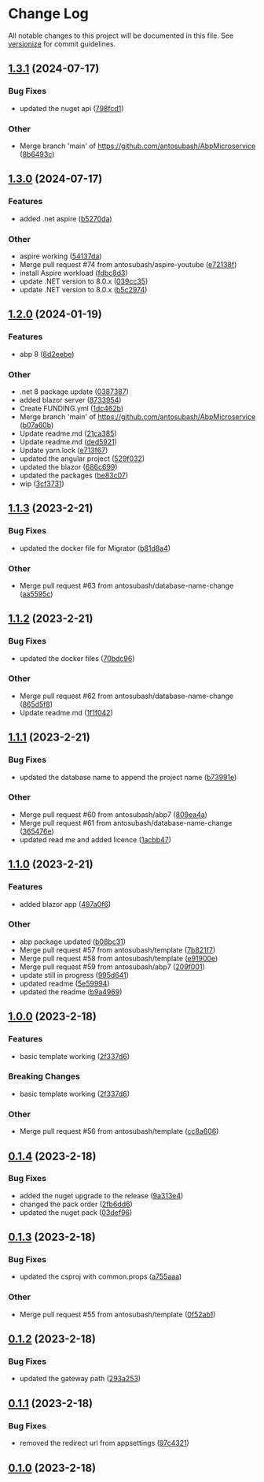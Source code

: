 # Change Log

All notable changes to this project will be documented in this file. See [versionize](https://github.com/versionize/versionize) for commit guidelines.

<a name="1.3.1"></a>
## [1.3.1](https://www.github.com/antosubash/AbpMicroservice/releases/tag/v1.3.1) (2024-07-17)

### Bug Fixes

* updated the nuget api ([798fcd1](https://www.github.com/antosubash/AbpMicroservice/commit/798fcd1c2d66919b062ceef4683c8d7f4a6b4229))

### Other

* Merge branch 'main' of https://github.com/antosubash/AbpMicroservice ([8b6493c](https://www.github.com/antosubash/AbpMicroservice/commit/8b6493cda03ae7b4d53f061e518adfcb53534d29))

<a name="1.3.0"></a>
## [1.3.0](https://www.github.com/antosubash/AbpMicroservice/releases/tag/v1.3.0) (2024-07-17)

### Features

* added .net aspire ([b5270da](https://www.github.com/antosubash/AbpMicroservice/commit/b5270da7da9a15a4f6e49c06b8e28c0fee9c41ec))

### Other

* aspire working ([54137da](https://www.github.com/antosubash/AbpMicroservice/commit/54137daa56fa32a6201b7740e5deb9ea924e2f16))
* Merge pull request #74 from antosubash/aspire-youtube ([e72138f](https://www.github.com/antosubash/AbpMicroservice/commit/e72138f758d19b281613155fce70008b2de94b6f))
* install Aspire workload ([fdbc8d3](https://www.github.com/antosubash/AbpMicroservice/commit/fdbc8d3c2027294086892481e8f7a09b232335f3))
* update .NET version to 8.0.x ([039cc35](https://www.github.com/antosubash/AbpMicroservice/commit/039cc35c03696f7b5e6b6d8a7a11193692adf5a9))
* update .NET version to 8.0.x ([b5c2974](https://www.github.com/antosubash/AbpMicroservice/commit/b5c29746dac04d57aa4fd65d6f36f3dba8caf97b))

<a name="1.2.0"></a>
## [1.2.0](https://www.github.com/antosubash/AbpMicroservice/releases/tag/v1.2.0) (2024-01-19)

### Features

* abp 8 ([6d2eebe](https://www.github.com/antosubash/AbpMicroservice/commit/6d2eebe3feab331aae172936d265483860981b4a))

### Other

* .net 8 package update ([0387387](https://www.github.com/antosubash/AbpMicroservice/commit/038738741f2bb4b421ec691e12340bfae811fa5e))
* added blazor server ([8733954](https://www.github.com/antosubash/AbpMicroservice/commit/87339541cdf4192a84680c8bf47a9b384c7049b0))
* Create FUNDING.yml ([1dc462b](https://www.github.com/antosubash/AbpMicroservice/commit/1dc462b1bb46fc8f26351e93d28fcd3646046879))
* Merge branch 'main' of https://github.com/antosubash/AbpMicroservice ([b07a60b](https://www.github.com/antosubash/AbpMicroservice/commit/b07a60ba743d459560a3ec53cf458d4101b3e87b))
* Update readme.md ([21ca385](https://www.github.com/antosubash/AbpMicroservice/commit/21ca385fb01d69118a50752027ed4310abd4a2f1))
* Update readme.md ([ded5921](https://www.github.com/antosubash/AbpMicroservice/commit/ded5921aee58eb34f8032db764e80e489e11d0dc))
* Update yarn.lock ([e713f67](https://www.github.com/antosubash/AbpMicroservice/commit/e713f67799c15b735b40c30cd454612b19275566))
* updated the angular project ([529f032](https://www.github.com/antosubash/AbpMicroservice/commit/529f0326b6bab775e576dad489c7ecd335bbb4da))
* updated the blazor ([686c699](https://www.github.com/antosubash/AbpMicroservice/commit/686c6999003bc2b7312741ef6b2e68236bb5c25d))
* updated the packages ([be83c07](https://www.github.com/antosubash/AbpMicroservice/commit/be83c07ea2b092a8d8fa8efa61cd50e93bed4434))
* wip ([3cf3731](https://www.github.com/antosubash/AbpMicroservice/commit/3cf37316883bcef03503dd718c240df00814b0ac))

<a name="1.1.3"></a>
## [1.1.3](https://www.github.com/antosubash/AbpMicroservice/releases/tag/v1.1.3) (2023-2-21)

### Bug Fixes

* updated the docker file for Migrator ([b81d8a4](https://www.github.com/antosubash/AbpMicroservice/commit/b81d8a4167e6bf5ec36c3da329c039737628d6db))

### Other

* Merge pull request #63 from antosubash/database-name-change ([aa5595c](https://www.github.com/antosubash/AbpMicroservice/commit/aa5595cfc78f1c7092d276f1746b4b1434f0d252))

<a name="1.1.2"></a>
## [1.1.2](https://www.github.com/antosubash/AbpMicroservice/releases/tag/v1.1.2) (2023-2-21)

### Bug Fixes

* updated the docker files ([70bdc96](https://www.github.com/antosubash/AbpMicroservice/commit/70bdc96b184f2189619ffd6bf5ddf8bf6f292b05))

### Other

* Merge pull request #62 from antosubash/database-name-change ([865d5f8](https://www.github.com/antosubash/AbpMicroservice/commit/865d5f8fa22f22602bf5ffa791ee72150fb41576))
* Update readme.md ([1f1f042](https://www.github.com/antosubash/AbpMicroservice/commit/1f1f0428a149f1c9986c2d448233db631e0be33d))

<a name="1.1.1"></a>
## [1.1.1](https://www.github.com/antosubash/AbpMicroservice/releases/tag/v1.1.1) (2023-2-21)

### Bug Fixes

* updated the database name to append the project name ([b73991e](https://www.github.com/antosubash/AbpMicroservice/commit/b73991e1b7f560e77b63ba2922615c3ff94209b5))

### Other

* Merge pull request #60 from antosubash/abp7 ([809ea4a](https://www.github.com/antosubash/AbpMicroservice/commit/809ea4afa23fa40f14d9ae63ba142f3f2424ba62))
* Merge pull request #61 from antosubash/database-name-change ([365476e](https://www.github.com/antosubash/AbpMicroservice/commit/365476e916de5714a67688d2d5f21e6aa3a57ca4))
* updated read me and added licence ([1acbb47](https://www.github.com/antosubash/AbpMicroservice/commit/1acbb478f5cb63bf083818efcd0b5117b0e37ce2))

<a name="1.1.0"></a>
## [1.1.0](https://www.github.com/antosubash/AbpMicroservice/releases/tag/v1.1.0) (2023-2-21)

### Features

* added blazor app ([497a0f6](https://www.github.com/antosubash/AbpMicroservice/commit/497a0f6deb5666b449a387dd7335ae45f6b94d03))

### Other

* abp package updated ([b08bc31](https://www.github.com/antosubash/AbpMicroservice/commit/b08bc3176bc6733ab131db47240d64ac6609a436))
* Merge pull request #57 from antosubash/template ([7b821f7](https://www.github.com/antosubash/AbpMicroservice/commit/7b821f7849e6218d05aaeb56b7efe9263ef5d717))
* Merge pull request #58 from antosubash/template ([e91900e](https://www.github.com/antosubash/AbpMicroservice/commit/e91900ef5fbf3654eb724ee1fc9c5b9e5f5595fe))
* Merge pull request #59 from antosubash/abp7 ([209f001](https://www.github.com/antosubash/AbpMicroservice/commit/209f00170bb1d5d19559f0def5b7478e2106541a))
* update still in progress ([995d641](https://www.github.com/antosubash/AbpMicroservice/commit/995d641b7ba52fc614fbb02f3a282efa4a7b41d5))
* updated readme ([5e59994](https://www.github.com/antosubash/AbpMicroservice/commit/5e5999444a8db929b5df75dc18991b57ac198e1d))
* updated the readme ([b9a4969](https://www.github.com/antosubash/AbpMicroservice/commit/b9a49699225de8c6356cf33cc73002913eef7cdd))

<a name="1.0.0"></a>
## [1.0.0](https://www.github.com/antosubash/AbpMicroservice/releases/tag/v1.0.0) (2023-2-18)

### Features

* basic template working ([2f337d6](https://www.github.com/antosubash/AbpMicroservice/commit/2f337d6704da0ec4c0eb351387f95f1273a73d09))

### Breaking Changes

* basic template working ([2f337d6](https://www.github.com/antosubash/AbpMicroservice/commit/2f337d6704da0ec4c0eb351387f95f1273a73d09))

### Other

* Merge pull request #56 from antosubash/template ([cc8a606](https://www.github.com/antosubash/AbpMicroservice/commit/cc8a606439b9875307697d4b638019edda9290e6))

<a name="0.1.4"></a>
## [0.1.4](https://www.github.com/antosubash/AbpMicroservice/releases/tag/v0.1.4) (2023-2-18)

### Bug Fixes

* added the nuget upgrade to the release ([9a313e4](https://www.github.com/antosubash/AbpMicroservice/commit/9a313e48f0d0ef7098675199936e417950c50e4b))
* changed the pack order ([2fb6dd6](https://www.github.com/antosubash/AbpMicroservice/commit/2fb6dd6a86b67fb2571eb579b6692f9e803c4436))
* updated the nuget pack ([03def96](https://www.github.com/antosubash/AbpMicroservice/commit/03def961f7adec4c710871339a00f69ec3d782bc))

<a name="0.1.3"></a>
## [0.1.3](https://www.github.com/antosubash/AbpMicroservice/releases/tag/v0.1.3) (2023-2-18)

### Bug Fixes

* updated the csproj with common.props ([a755aaa](https://www.github.com/antosubash/AbpMicroservice/commit/a755aaab20a977bcbae93cf364917317d69a02d4))

### Other

* Merge pull request #55 from antosubash/template ([0f52ab1](https://www.github.com/antosubash/AbpMicroservice/commit/0f52ab14ff5f30c4790c1ddcc86acb8137299a1b))

<a name="0.1.2"></a>
## [0.1.2](https://www.github.com/antosubash/AbpMicroservice/releases/tag/v0.1.2) (2023-2-18)

### Bug Fixes

* updated the gateway path ([293a253](https://www.github.com/antosubash/AbpMicroservice/commit/293a2530497302533f32e920e31dbf5df061db54))

<a name="0.1.1"></a>
## [0.1.1](https://www.github.com/antosubash/AbpMicroservice/releases/tag/v0.1.1) (2023-2-18)

### Bug Fixes

* removed the redirect url from appsettings ([97c4321](https://www.github.com/antosubash/AbpMicroservice/commit/97c43219c159b948a3e6037dabf7e0ffb28bcb5e))

<a name="0.1.0"></a>
## [0.1.0](https://www.github.com/antosubash/AbpMicroservice/releases/tag/v0.1.0) (2023-2-18)

